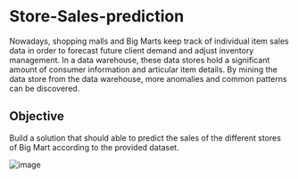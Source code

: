 # Store-Sales-prediction
Nowadays, shopping malls and Big Marts keep track of individual item sales data in order to forecast future client demand and adjust inventory management. In a data warehouse, these data stores hold a significant amount of consumer information and articular item details. By mining the data store from the data warehouse, more anomalies and common patterns can be discovered.

## Objective
Build a solution that should able to predict the sales of the different stores of Big Mart according to the provided dataset.

![image](https://github.com/sayan97/Store-Sales-prediction/assets/59334180/4b6d1047-e2f0-49af-a9a5-28a616a8c4c4)
